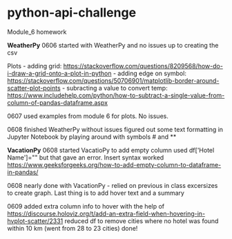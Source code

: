 # python-api-challenge
Module_6 homework

**WeatherPy**
0606 started with WeatherPy and no issues up to creating the csv

Plots
    - adding grid: https://stackoverflow.com/questions/8209568/how-do-i-draw-a-grid-onto-a-plot-in-python
    - adding edge on symbol: https://stackoverflow.com/questions/50706901/matplotlib-border-around-scatter-plot-points
    - subracting a value to convert temp: https://www.includehelp.com/python/how-to-subtract-a-single-value-from-column-of-pandas-dataframe.aspx

0607 used examples from module 6 for plots. No issues.

0608 finished WeatherPy without issues
figured out some text formatting in Jupyter Notebook by playing around with symbols # and **

**VacationPy**
0608 started VacatioPy
to add empty column used df['Hotel Name']="" but that gave an error.  Insert syntax worked https://www.geeksforgeeks.org/how-to-add-empty-column-to-dataframe-in-pandas/

0608
nearly done with VacationPy - relied on previous in class excersizes to create graph. Last thing is to add hover text and a summary

0609
added extra column info to hover with the help of https://discourse.holoviz.org/t/add-an-extra-field-when-hovering-in-hvplot-scatter/2331
reduced df to remove cities where no hotel was found within 10 km (went from 28 to 23 cities)
done!

